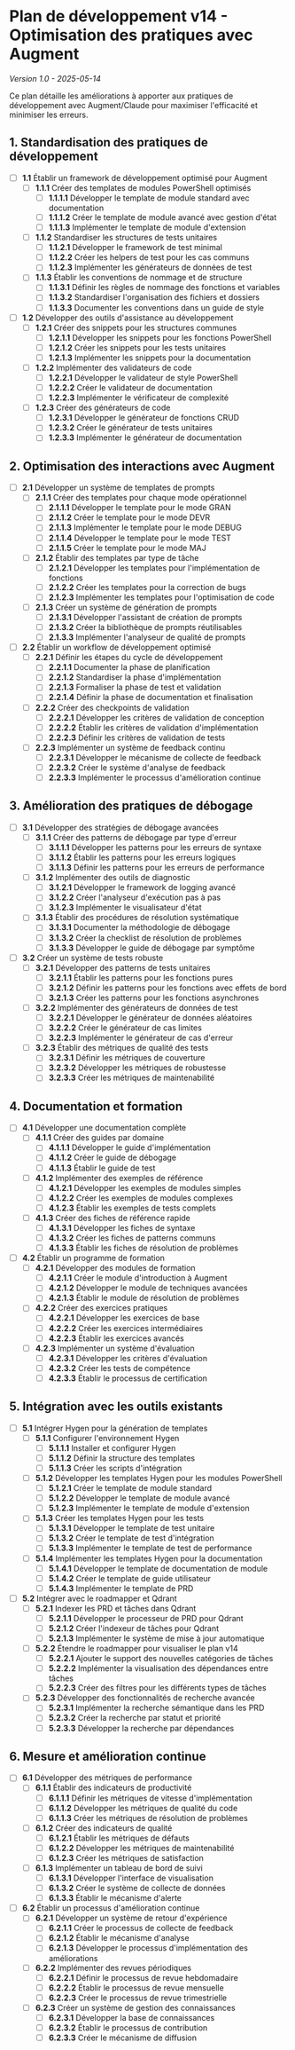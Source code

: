 # Plan de développement v14 - Optimisation des pratiques avec Augment
*Version 1.0 - 2025-05-14*

Ce plan détaille les améliorations à apporter aux pratiques de développement avec Augment/Claude pour maximiser l'efficacité et minimiser les erreurs.

## 1. Standardisation des pratiques de développement

- [ ] **1.1** Établir un framework de développement optimisé pour Augment
  - [ ] **1.1.1** Créer des templates de modules PowerShell optimisés
    - [ ] **1.1.1.1** Développer le template de module standard avec documentation
    - [ ] **1.1.1.2** Créer le template de module avancé avec gestion d'état
    - [ ] **1.1.1.3** Implémenter le template de module d'extension
  - [ ] **1.1.2** Standardiser les structures de tests unitaires
    - [ ] **1.1.2.1** Développer le framework de test minimal
    - [ ] **1.1.2.2** Créer les helpers de test pour les cas communs
    - [ ] **1.1.2.3** Implémenter les générateurs de données de test
  - [ ] **1.1.3** Établir les conventions de nommage et de structure
    - [ ] **1.1.3.1** Définir les règles de nommage des fonctions et variables
    - [ ] **1.1.3.2** Standardiser l'organisation des fichiers et dossiers
    - [ ] **1.1.3.3** Documenter les conventions dans un guide de style

- [ ] **1.2** Développer des outils d'assistance au développement
  - [ ] **1.2.1** Créer des snippets pour les structures communes
    - [ ] **1.2.1.1** Développer les snippets pour les fonctions PowerShell
    - [ ] **1.2.1.2** Créer les snippets pour les tests unitaires
    - [ ] **1.2.1.3** Implémenter les snippets pour la documentation
  - [ ] **1.2.2** Implémenter des validateurs de code
    - [ ] **1.2.2.1** Développer le validateur de style PowerShell
    - [ ] **1.2.2.2** Créer le validateur de documentation
    - [ ] **1.2.2.3** Implémenter le vérificateur de complexité
  - [ ] **1.2.3** Créer des générateurs de code
    - [ ] **1.2.3.1** Développer le générateur de fonctions CRUD
    - [ ] **1.2.3.2** Créer le générateur de tests unitaires
    - [ ] **1.2.3.3** Implémenter le générateur de documentation

## 2. Optimisation des interactions avec Augment

- [ ] **2.1** Développer un système de templates de prompts
  - [ ] **2.1.1** Créer des templates pour chaque mode opérationnel
    - [ ] **2.1.1.1** Développer le template pour le mode GRAN
    - [ ] **2.1.1.2** Créer le template pour le mode DEVR
    - [ ] **2.1.1.3** Implémenter le template pour le mode DEBUG
    - [ ] **2.1.1.4** Développer le template pour le mode TEST
    - [ ] **2.1.1.5** Créer le template pour le mode MAJ
  - [ ] **2.1.2** Établir des templates par type de tâche
    - [ ] **2.1.2.1** Développer les templates pour l'implémentation de fonctions
    - [ ] **2.1.2.2** Créer les templates pour la correction de bugs
    - [ ] **2.1.2.3** Implémenter les templates pour l'optimisation de code
  - [ ] **2.1.3** Créer un système de génération de prompts
    - [ ] **2.1.3.1** Développer l'assistant de création de prompts
    - [ ] **2.1.3.2** Créer la bibliothèque de prompts réutilisables
    - [ ] **2.1.3.3** Implémenter l'analyseur de qualité de prompts

- [ ] **2.2** Établir un workflow de développement optimisé
  - [ ] **2.2.1** Définir les étapes du cycle de développement
    - [ ] **2.2.1.1** Documenter la phase de planification
    - [ ] **2.2.1.2** Standardiser la phase d'implémentation
    - [ ] **2.2.1.3** Formaliser la phase de test et validation
    - [ ] **2.2.1.4** Définir la phase de documentation et finalisation
  - [ ] **2.2.2** Créer des checkpoints de validation
    - [ ] **2.2.2.1** Développer les critères de validation de conception
    - [ ] **2.2.2.2** Établir les critères de validation d'implémentation
    - [ ] **2.2.2.3** Définir les critères de validation de tests
  - [ ] **2.2.3** Implémenter un système de feedback continu
    - [ ] **2.2.3.1** Développer le mécanisme de collecte de feedback
    - [ ] **2.2.3.2** Créer le système d'analyse de feedback
    - [ ] **2.2.3.3** Implémenter le processus d'amélioration continue

## 3. Amélioration des pratiques de débogage

- [ ] **3.1** Développer des stratégies de débogage avancées
  - [ ] **3.1.1** Créer des patterns de débogage par type d'erreur
    - [ ] **3.1.1.1** Développer les patterns pour les erreurs de syntaxe
    - [ ] **3.1.1.2** Établir les patterns pour les erreurs logiques
    - [ ] **3.1.1.3** Définir les patterns pour les erreurs de performance
  - [ ] **3.1.2** Implémenter des outils de diagnostic
    - [ ] **3.1.2.1** Développer le framework de logging avancé
    - [ ] **3.1.2.2** Créer l'analyseur d'exécution pas à pas
    - [ ] **3.1.2.3** Implémenter le visualisateur d'état
  - [ ] **3.1.3** Établir des procédures de résolution systématique
    - [ ] **3.1.3.1** Documenter la méthodologie de débogage
    - [ ] **3.1.3.2** Créer la checklist de résolution de problèmes
    - [ ] **3.1.3.3** Développer le guide de débogage par symptôme

- [ ] **3.2** Créer un système de tests robuste
  - [ ] **3.2.1** Développer des patterns de tests unitaires
    - [ ] **3.2.1.1** Établir les patterns pour les fonctions pures
    - [ ] **3.2.1.2** Définir les patterns pour les fonctions avec effets de bord
    - [ ] **3.2.1.3** Créer les patterns pour les fonctions asynchrones
  - [ ] **3.2.2** Implémenter des générateurs de données de test
    - [ ] **3.2.2.1** Développer le générateur de données aléatoires
    - [ ] **3.2.2.2** Créer le générateur de cas limites
    - [ ] **3.2.2.3** Implémenter le générateur de cas d'erreur
  - [ ] **3.2.3** Établir des métriques de qualité des tests
    - [ ] **3.2.3.1** Définir les métriques de couverture
    - [ ] **3.2.3.2** Développer les métriques de robustesse
    - [ ] **3.2.3.3** Créer les métriques de maintenabilité

## 4. Documentation et formation

- [ ] **4.1** Développer une documentation complète
  - [ ] **4.1.1** Créer des guides par domaine
    - [ ] **4.1.1.1** Développer le guide d'implémentation
    - [ ] **4.1.1.2** Créer le guide de débogage
    - [ ] **4.1.1.3** Établir le guide de test
  - [ ] **4.1.2** Implémenter des exemples de référence
    - [ ] **4.1.2.1** Développer les exemples de modules simples
    - [ ] **4.1.2.2** Créer les exemples de modules complexes
    - [ ] **4.1.2.3** Établir les exemples de tests complets
  - [ ] **4.1.3** Créer des fiches de référence rapide
    - [ ] **4.1.3.1** Développer les fiches de syntaxe
    - [ ] **4.1.3.2** Créer les fiches de patterns communs
    - [ ] **4.1.3.3** Établir les fiches de résolution de problèmes

- [ ] **4.2** Établir un programme de formation
  - [ ] **4.2.1** Développer des modules de formation
    - [ ] **4.2.1.1** Créer le module d'introduction à Augment
    - [ ] **4.2.1.2** Développer le module de techniques avancées
    - [ ] **4.2.1.3** Établir le module de résolution de problèmes
  - [ ] **4.2.2** Créer des exercices pratiques
    - [ ] **4.2.2.1** Développer les exercices de base
    - [ ] **4.2.2.2** Créer les exercices intermédiaires
    - [ ] **4.2.2.3** Établir les exercices avancés
  - [ ] **4.2.3** Implémenter un système d'évaluation
    - [ ] **4.2.3.1** Développer les critères d'évaluation
    - [ ] **4.2.3.2** Créer les tests de compétence
    - [ ] **4.2.3.3** Établir le processus de certification

## 5. Intégration avec les outils existants

- [ ] **5.1** Intégrer Hygen pour la génération de templates
  - [ ] **5.1.1** Configurer l'environnement Hygen
    - [ ] **5.1.1.1** Installer et configurer Hygen
    - [ ] **5.1.1.2** Définir la structure des templates
    - [ ] **5.1.1.3** Créer les scripts d'intégration
  - [ ] **5.1.2** Développer les templates Hygen pour les modules PowerShell
    - [ ] **5.1.2.1** Créer le template de module standard
    - [ ] **5.1.2.2** Développer le template de module avancé
    - [ ] **5.1.2.3** Implémenter le template de module d'extension
  - [ ] **5.1.3** Créer les templates Hygen pour les tests
    - [ ] **5.1.3.1** Développer le template de test unitaire
    - [ ] **5.1.3.2** Créer le template de test d'intégration
    - [ ] **5.1.3.3** Implémenter le template de test de performance
  - [ ] **5.1.4** Implémenter les templates Hygen pour la documentation
    - [ ] **5.1.4.1** Développer le template de documentation de module
    - [ ] **5.1.4.2** Créer le template de guide utilisateur
    - [ ] **5.1.4.3** Implémenter le template de PRD

- [ ] **5.2** Intégrer avec le roadmapper et Qdrant
  - [ ] **5.2.1** Indexer les PRD et tâches dans Qdrant
    - [ ] **5.2.1.1** Développer le processeur de PRD pour Qdrant
    - [ ] **5.2.1.2** Créer l'indexeur de tâches pour Qdrant
    - [ ] **5.2.1.3** Implémenter le système de mise à jour automatique
  - [ ] **5.2.2** Étendre le roadmapper pour visualiser le plan v14
    - [ ] **5.2.2.1** Ajouter le support des nouvelles catégories de tâches
    - [ ] **5.2.2.2** Implémenter la visualisation des dépendances entre tâches
    - [ ] **5.2.2.3** Créer des filtres pour les différents types de tâches
  - [ ] **5.2.3** Développer des fonctionnalités de recherche avancée
    - [ ] **5.2.3.1** Implémenter la recherche sémantique dans les PRD
    - [ ] **5.2.3.2** Créer la recherche par statut et priorité
    - [ ] **5.2.3.3** Développer la recherche par dépendances

## 6. Mesure et amélioration continue

- [ ] **6.1** Développer des métriques de performance
  - [ ] **6.1.1** Établir des indicateurs de productivité
    - [ ] **6.1.1.1** Définir les métriques de vitesse d'implémentation
    - [ ] **6.1.1.2** Développer les métriques de qualité du code
    - [ ] **6.1.1.3** Créer les métriques de résolution de problèmes
  - [ ] **6.1.2** Créer des indicateurs de qualité
    - [ ] **6.1.2.1** Établir les métriques de défauts
    - [ ] **6.1.2.2** Développer les métriques de maintenabilité
    - [ ] **6.1.2.3** Créer les métriques de satisfaction
  - [ ] **6.1.3** Implémenter un tableau de bord de suivi
    - [ ] **6.1.3.1** Développer l'interface de visualisation
    - [ ] **6.1.3.2** Créer le système de collecte de données
    - [ ] **6.1.3.3** Établir le mécanisme d'alerte

- [ ] **6.2** Établir un processus d'amélioration continue
  - [ ] **6.2.1** Développer un système de retour d'expérience
    - [ ] **6.2.1.1** Créer le processus de collecte de feedback
    - [ ] **6.2.1.2** Établir le mécanisme d'analyse
    - [ ] **6.2.1.3** Développer le processus d'implémentation des améliorations
  - [ ] **6.2.2** Implémenter des revues périodiques
    - [ ] **6.2.2.1** Définir le processus de revue hebdomadaire
    - [ ] **6.2.2.2** Établir le processus de revue mensuelle
    - [ ] **6.2.2.3** Créer le processus de revue trimestrielle
  - [ ] **6.2.3** Créer un système de gestion des connaissances
    - [ ] **6.2.3.1** Développer la base de connaissances
    - [ ] **6.2.3.2** Établir le processus de contribution
    - [ ] **6.2.3.3** Créer le mécanisme de diffusion
